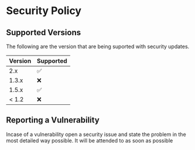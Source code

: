 # Security Policy

## Supported Versions

The following are the version that are being suported with security updates.

| Version | Supported          |
| ------- | ------------------ |
| 2.x     | :white_check_mark: |
| 1.3.x   | :x:                |
| 1.5.x   | :white_check_mark: |
| < 1.2   | :x:                |

## Reporting a Vulnerability



Incase of a vulnerability open a security issue and state the problem in the most detailed way possible. It will be attended to as soon as possible


